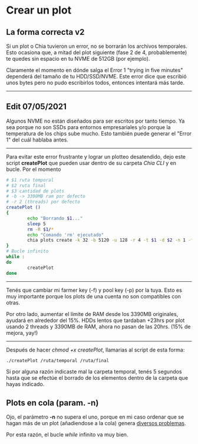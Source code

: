 # Crear un plot
## La forma correcta v2

Si un plot o Chia tuvieron un error, no se borrarán los archivos temporales. Esto ocasiona que, a mitad del plot siguiente (fase 2 de 4, probablemente) te quedes sin espacio en tu NVME de 512GB (por ejemplo).

Claramente el momento en dónde salga el Error 1 "trying in five minutes" dependerá del tamaño de tu HDD/SSD/NVME. Este error dice que escribió unos bytes pero no pudo escribirlos todos, entonces intentará más tarde. 

---------------------------------------------

## Edit 07/05/2021
Algunos NVME no están diseñados para ser escritos por tanto tiempo. Ya sea porque no son SSDs para entornos empresariales y/o porque la temperatura de los chips sube mucho. Esto también puede generar el "Error 1" del cuál hablaba antes.

---------------------------------------------

Para evitar este error frustrante y lograr un plotteo desatendido, dejo este script **createPlot** que pueden usar dentro de su carpeta *Chia CLI* y en bucle. Por el momento

```bash
# $1 ruta temporal
# $2 ruta final
# $3 cantidad de plots
# -b -> 3390MB ram por defecto
# -r 2 (threads) por defecto
createPlot ()
{
        echo "Borrando $1..."
        sleep 5
        rm -R $1/*
        echo "Comando 'rm' ejecutado"
        chia plots create -k 32 -b 5120 -u 128 -r 4 -t $1 -d $2 -n 1 -f tuFarmerKey -p tuPlotKey
}
# Bucle infinito
while :
do
        createPlot
done
```

---------------------------------------------

Tenés que cambiar mi farmer key (-f) y pool key (-p) por la tuya.
Esto es muy importante porque los plots de una cuenta no son compatibles con otras. 

Por otro lado, aumentar el límite de RAM desde los 3390MB originales, ayudará en alrededor del 15%. HDDs lentos que tardaban +23hrs por plot usando 2 threads y 3390MB de RAM, ahora no pasan de las 20hrs. (15% de mejora, yay!)

---------------------------------------------


Después de hacer *chmod +x createPlot*, llamarias al script de esta forma:

```bash
./createPlot /ruta/temporal /ruta/final
```

Si por alguna razón indicaste mal la carpeta temporal, tenés 5 segundos hasta que se efectúe el borrado de los elementos dentro de la carpeta que hayas indicado.

## Plots en cola (param. -n)

Ojo, el parámetro **-n** no supera el uno, porque en mi caso ordenar que se hagan más de un plot (añadiendose a la cola) genera [diversos problemas](https://github.com/Chia-Network/chia-blockchain/issues/3803).

Por esta razón, el bucle *while* infinito va muy bien.
